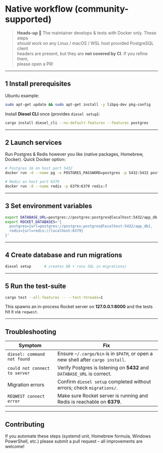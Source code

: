 # Native workflow (community-supported)

> **Heads-up 🚧** The maintainer develops & tests with Docker only. These steps  
> *should* work on any Linux / macOS / WSL host provided PostgreSQL client  
> headers are present, but they are **not covered by CI**. If you refine them,  
> please open a PR!

---

## 1  Install prerequisites

Ubuntu example:

```bash
sudo apt-get update && sudo apt-get install -y libpq-dev pkg-config
````

Install **Diesel CLI** once (provides `diesel setup`):

```bash
cargo install diesel_cli --no-default-features --features postgres
```

---

## 2  Launch services

Run Postgres & Redis however you like (native packages, Homebrew, Docker). Quick Docker option:

```bash
# Postgres 16 on host port 5432
docker run -d --name pg -e POSTGRES_PASSWORD=postgres -p 5432:5432 postgres:16

# Redis on host port 6379
docker run -d --name redis -p 6379:6379 redis:7
```

---

## 3  Set environment variables

```bash
export DATABASE_URL=postgres://postgres:postgres@localhost:5432/app_db
export ROCKET_DATABASES='{
  postgres={url=postgres://postgres:postgres@localhost:5432/app_db},
  redis={url=redis://localhost:6379}
}'
```

---

## 4  Create database and run migrations

```bash
diesel setup      # creates DB + runs SQL in migrations/
```

---

## 5  Run the test-suite

```bash
cargo test --all-features -- --test-threads=1
```

This spawns an in-process Rocket server on **127.0.0.1:8000** and the tests hit it via `reqwest`.

---

## Troubleshooting

| Symptom                       | Fix                                                                             |
| ----------------------------- | ------------------------------------------------------------------------------- |
| `diesel: command not found`   | Ensure `~/.cargo/bin` is in `$PATH`, or open a new shell after `cargo install`. |
| `could not connect to server` | Verify Postgres is listening on **5432** and `DATABASE_URL` is correct.         |
| Migration errors              | Confirm `diesel setup` completed without errors; check `migrations/`.           |
| `REQWEST connect error`       | Make sure Rocket server is running and Redis is reachable on **6379**.          |

---

## Contributing

If you automate these steps (systemd unit, Homebrew formula, Windows PowerShell, etc.) please submit a pull request – all improvements are welcome!

